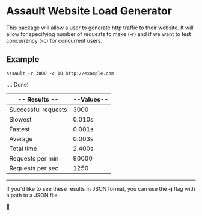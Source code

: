 # Assault Website Load Generator

This package will allow a user to generate http traffic to their website.  It will allow for specifying number of requests to make (-r) and if we want to test concurrency (-c) for concurrent users.

## Example

`assault -r 3000 -c 10 http://example.com `

.... Done!

-- Results -- | --Values--
----------------|------------------
Successful requests | 3000
Slowest|0.010s
Fastest | 0.001s
Average | 0.003s
Total time | 2.400s
Requests per min | 90000
Requests per sec | 1250 

--------------

If you'd like to see these results in JSON format, you can use the **-j** flag with a path to a JSON file. 

:rocket:





